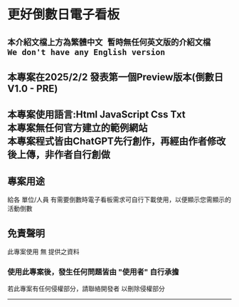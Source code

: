 # 更好倒數日電子看板 
`本介紹文檔上方為繁體中文 暫時無任何英文版的介紹文檔`</br>
`We don't have any English version`
---

## 本專案在2025/2/2 發表第一個Preview版本(倒數日V1.0 - PRE)
本專案使用語言:Html JavaScript Css Txt<br>
本專案無任何官方建立的範例網站<br>
本專案程式皆由ChatGPT先行創作，再經由作者修改後上傳，非作者自行創做
---

## 專案用途
給各 單位/人員 有需要倒數時電子看板需求可自行下載使用，以便顯示您需顯示的活動倒數<br>

## 免責聲明
此專案使用 無 提供之資料
<h3>使用此專案後，發生任何問題皆由 "使用者" 自行承擔 </h3>
若此專案有任何侵權部分，請聯絡開發者 以刪除侵權部分</br>


***
